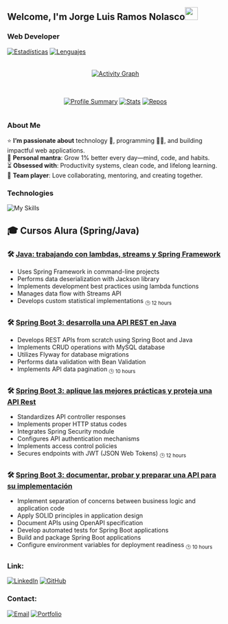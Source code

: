 ## Welcome, I'm Jorge Luis Ramos Nolasco<img width="30px" src="https://raw.githubusercontent.com/iampavangandhi/iampavangandhi/master/gifs/Hi.gif">
### Web Developer

[![Estadísticas](https://github-readme-stats.vercel.app/api?username=jolurn&show_icons=true&theme=radical&hide_border=true&include_all_commits=true)](https://github.com/jolurn)
[![Lenguajes](https://github-readme-stats.vercel.app/api/top-langs/?username=jolurn&layout=compact&theme=radical&hide_border=true)](https://github.com/jolurn)

<div align="center" style="display: grid; grid-template-columns: repeat(auto-fit, minmax(300px, 1fr)); gap: 20px; margin: 20px 0;">

<!-- Gráfico de onda de contribuciones -->
[![Activity Graph](https://github-readme-activity-graph.vercel.app/graph?username=jolurn&theme=github-dark&area=true&hide_border=true&custom_title=Last%20Year%20Contributions)](https://github.com/jolurn)

<!-- Tarjetas automáticas -->
[![Profile Summary](https://github-profile-summary-cards.vercel.app/api/cards/profile-details?username=jolurn&theme=github_dark)](https://github.com/jolurn)
[![Stats](https://github-profile-summary-cards.vercel.app/api/cards/stats?username=jolurn&theme=github_dark)](https://github.com/jolurn)
[![Repos](https://github-profile-summary-cards.vercel.app/api/cards/repos-per-language?username=jolurn&theme=github_dark)](https://github.com/jolurn)

</div>

### About Me
⭐ **I’m passionate about** technology 🤖, programming 👨‍💻, and building impactful web applications.  
🌿 **Personal mantra**: Grow 1% better every day—mind, code, and habits.  
⏳ **Obsessed with**: Productivity systems, clean code, and lifelong learning.  
🤝 **Team player**: Love collaborating, mentoring, and creating together.  

### Technologies
![My Skills](https://skillicons.dev/icons?i=html,css,js,react,nodejs,python,django,spring,firebase,postgresql,mysql,mongodb,sqlite,git,github,aws,azure,figma,wordpress,flask,tensorflow,vscode)

## 🎓 Cursos Alura (Spring/Java)

### 🛠️ [Java: trabajando con lambdas, streams y Spring Framework](https://app.aluracursos.com/course/java-trabajando-lambdas-streams-spring-framework)
- Uses Spring Framework in command-line projects
- Performs data deserialization with Jackson library
- Implements development best practices using lambda functions
- Manages data flow with Streams API
- Develops custom statistical implementations
<sub>🕒 12 hours </sub>

### 🛠️ [Spring Boot 3: desarrolla una API REST en Java](https://app.aluracursos.com/course/spring-boot-3-dessarrola-api-rest-java)
- Develops REST APIs from scratch using Spring Boot and Java
- Implements CRUD operations with MySQL database
- Utilizes Flyway for database migrations
- Performs data validation with Bean Validation
- Implements API data pagination
<sub>🕒 10 hours </sub>

### 🛠️ [Spring Boot 3: aplique las mejores prácticas y proteja una API Rest](https://app.aluracursos.com/course/spring-boot-3-aplique-mejores-practicas-proteja-api-rest)
- Standardizes API controller responses
- Implements proper HTTP status codes
- Integrates Spring Security module
- Configures API authentication mechanisms
- Implements access control policies
- Secures endpoints with JWT (JSON Web Tokens)
<sub>🕒 12 hours </sub>

### 🛠️ [Spring Boot 3: documentar, probar y preparar una API para su implementación](https://app.aluracursos.com/course/spring-boot-3-documentar-probar-preparar-api-implementacion)
- Implement separation of concerns between business logic and application code
- Apply SOLID principles in application design
- Document APIs using OpenAPI specification
- Develop automated tests for Spring Boot applications
- Build and package Spring Boot applications
- Configure environment variables for deployment readiness
<sub>🕒 10 hours </sub>

### Link:

[![LinkedIn](https://img.shields.io/badge/LinkedIn-0077B5?style=flat-square&logo=linkedin&logoColor=white)](https://www.linkedin.com/in/jramosn/)
[![GitHub](https://img.shields.io/badge/GitHub-181717?style=flat-square&logo=github&logoColor=white)](https://github.com/jolurn)

### Contact:

[![Email](https://img.shields.io/badge/Email-D14836?style=flat-square&logo=gmail&logoColor=white)](jolurn7@gmail.com)
[![Portfolio](https://img.shields.io/badge/Portfolio-FF5722?style=flat-square&logo=google-chrome&logoColor=white)](https://yourportfolio.com)


